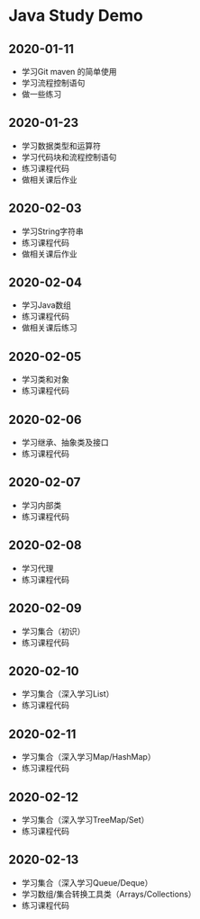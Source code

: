 # Java Study Demo

## 2020-01-11
- 学习Git maven 的简单使用
- 学习流程控制语句
- 做一些练习

## 2020-01-23
- 学习数据类型和运算符
- 学习代码块和流程控制语句
- 练习课程代码
- 做相关课后作业

## 2020-02-03
- 学习String字符串
- 练习课程代码
- 做相关课后作业

## 2020-02-04
- 学习Java数组
- 练习课程代码
- 做相关课后练习

## 2020-02-05
- 学习类和对象
- 练习课程代码

## 2020-02-06
- 学习继承、抽象类及接口
- 练习课程代码

## 2020-02-07
- 学习内部类
- 练习课程代码

## 2020-02-08
- 学习代理
- 练习课程代码

## 2020-02-09
- 学习集合（初识）
- 练习课程代码

## 2020-02-10
- 学习集合（深入学习List）
- 练习课程代码

## 2020-02-11
- 学习集合（深入学习Map/HashMap）
- 练习课程代码

## 2020-02-12
- 学习集合（深入学习TreeMap/Set）
- 练习课程代码

## 2020-02-13
- 学习集合（深入学习Queue/Deque）
- 学习数组/集合转换工具类（Arrays/Collections）
- 练习课程代码
